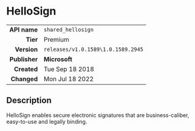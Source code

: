 # HelloSign
| | |
|-:|-|
|**API name**|`shared_hellosign`|
|**Tier**|Premium|
|**Version**|`releases/v1.0.1589\1.0.1589.2945`|
|**Publisher**|**Microsoft**|
|**Created**|Tue Sep 18 2018|
|**Changed**|Mon Jul 18 2022|

## Description
HelloSign enables secure electronic signatures that are business-caliber, easy-to-use and legally binding.

